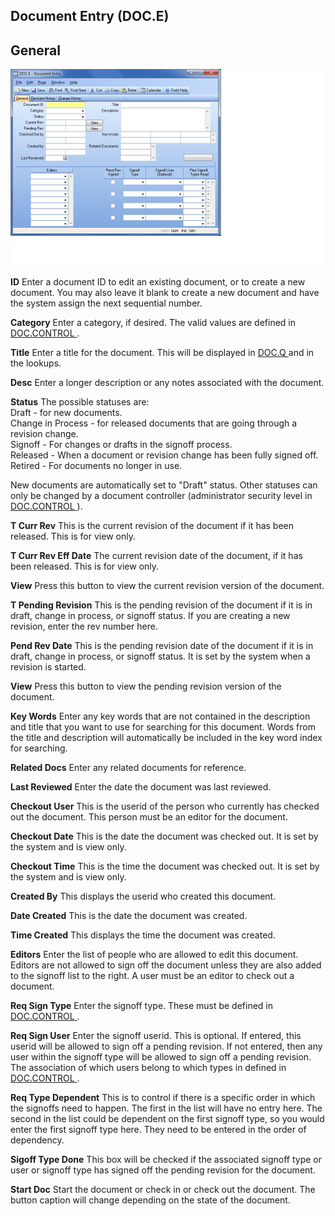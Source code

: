 ##  Document Entry (DOC.E)

<PageHeader />

##  General

![](./DOC-E-1.jpg)

**ID** Enter a document ID to edit an existing document, or to create a new
document. You may also leave it blank to create a new document and have the
system assign the next sequential number.  
  
**Category** Enter a category, if desired. The valid values are defined in [ DOC.CONTROL ](../../../../../rover/DOC-OVERVIEW/Doc-Control/DOC-Q/DOC-CONTROL) .   
  
**Title** Enter a title for the document. This will be displayed in [ DOC.Q ](../../../../../rover/DOC-OVERVIEW/Doc-Control/DOC-Q) and in the lookups.   
  
**Desc** Enter a longer description or any notes associated with the document.  
  
**Status** The possible statuses are:  
Draft - for new documents.  
Change in Process - for released documents that are going through a revision
change.  
Signoff - For changes or drafts in the signoff process.  
Released - When a document or revision change has been fully signed off.  
Retired - For documents no longer in use.  
  
New documents are automatically set to "Draft" status. Other statuses can only be changed by a document controller (administrator security level in [ DOC.CONTROL ](../../../../../rover/DOC-OVERVIEW/Doc-Control/DOC-Q/DOC-CONTROL) ).   
  
**T Curr Rev** This is the current revision of the document if it has been
released. This is for view only.  
  
**T Curr Rev Eff Date** The current revision date of the document, if it has
been released. This is for view only.  
  
**View** Press this button to view the current revision version of the
document.  
  
**T Pending Revision** This is the pending revision of the document if it is
in draft, change in process, or signoff status. If you are creating a new
revision, enter the rev number here.  
  
**Pend Rev Date** This is the pending revision date of the document if it is
in draft, change in process, or signoff status. It is set by the system when a
revision is started.  
  
**View** Press this button to view the pending revision version of the
document.  
  
**Key Words** Enter any key words that are not contained in the description
and title that you want to use for searching for this document. Words from the
title and description will automatically be included in the key word index for
searching.  
  
**Related Docs** Enter any related documents for reference.  
  
**Last Reviewed** Enter the date the document was last reviewed.  
  
**Checkout User** This is the userid of the person who currently has checked
out the document. This person must be an editor for the document.  
  
**Checkout Date** This is the date the document was checked out. It is set by
the system and is view only.  
  
**Checkout Time** This is the time the document was checked out. It is set by
the system and is view only.  
  
**Created By** This displays the userid who created this document.  
  
**Date Created** This is the date the document was created.  
  
**Time Created** This displays the time the document was created.  
  
**Editors** Enter the list of people who are allowed to edit this document.
Editors are not allowed to sign off the document unless they are also added to
the signoff list to the right. A user must be an editor to check out a
document.  
  
**Req Sign Type** Enter the signoff type. These must be defined in [ DOC.CONTROL ](../../../../../rover/DOC-OVERVIEW/Doc-Control/DOC-Q/DOC-CONTROL) .   
  
**Req Sign User** Enter the signoff userid. This is optional. If entered, this userid will be allowed to sign off a pending revision. If not entered, then any user within the signoff type will be allowed to sign off a pending revision. The association of which users belong to which types in defined in [ DOC.CONTROL ](../../../../../rover/DOC-OVERVIEW/Doc-Control/DOC-Q/DOC-CONTROL) .   
  
**Req Type Dependent** This is to control if there is a specific order in
which the signoffs need to happen. The first in the list will have no entry
here. The second in the list could be dependent on the first signoff type, so
you would enter the first signoff type here. They need to be entered in the
order of dependency.  
  
**Sigoff Type Done** This box will be checked if the associated signoff type
or user or signoff type has signed off the pending revision for the document.  
  
**Start Doc** Start the document or check in or check out the document. The
button caption will change depending on the state of the document.  
  
  
<badge text= "Version 8.10.57" vertical="middle" />

<PageFooter />